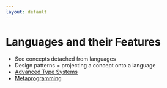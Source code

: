 ```yaml
---
layout: default
---
```

# Languages and their Features

* See concepts detached from languages
* Design patterns = projecting a concept onto a language
* [Advanced Type Systems](type-systems.md)
* [Metaprogramming](metaprogramming.md)